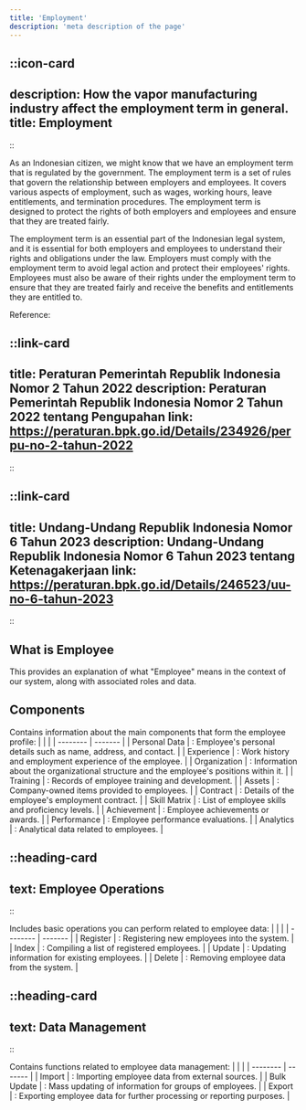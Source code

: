 ```yaml
---
title: 'Employment'
description: 'meta description of the page'
---
```


::icon-card
---
description: How the vapor manufacturing industry affect the employment term in general.
title: Employment
---
::

As an Indonesian citizen, we might know that we have an employment term that is regulated by the government. The employment term is a set of rules that govern the relationship between employers and employees. It covers various aspects of employment, such as wages, working hours, leave entitlements, and termination procedures. The employment term is designed to protect the rights of both employers and employees and ensure that they are treated fairly.

The employment term is an essential part of the Indonesian legal system, and it is essential for both employers and employees to understand their rights and obligations under the law. Employers must comply with the employment term to avoid legal action and protect their employees' rights. Employees must also be aware of their rights under the employment term to ensure that they are treated fairly and receive the benefits and entitlements they are entitled to.

Reference: 

::link-card
---
title: Peraturan Pemerintah Republik Indonesia Nomor 2 Tahun 2022
description: Peraturan Pemerintah Republik Indonesia Nomor 2 Tahun 2022 tentang Pengupahan
link: https://peraturan.bpk.go.id/Details/234926/perpu-no-2-tahun-2022
---
::

::link-card
---
title: Undang-Undang Republik Indonesia Nomor 6 Tahun 2023
description: Undang-Undang Republik Indonesia Nomor 6 Tahun 2023 tentang Ketenagakerjaan
link: https://peraturan.bpk.go.id/Details/246523/uu-no-6-tahun-2023
---
::


## What is Employee

This provides an explanation of what "Employee" means in the context of our system, along with associated roles and data.

## Components

Contains information about the main components that form the employee profile:
|     |  |
| -------- | ------- |
| Personal Data  | : Employee's personal details such as name, address, and contact.    |
| Experience | : Work history and employment experience of the employee.     |
| Organization    | : Information about the organizational structure and the employee's positions within it.    |
| Training    | : Records of employee training and development.    |
| Assets    | : Company-owned items provided to employees.    |
| Contract    | : Details of the employee's employment contract.    |
| Skill Matrix    | : List of employee skills and proficiency levels.    |
| Achievement    | : Employee achievements or awards.    |
| Performance    | : Employee performance evaluations.    |
| Analytics    | : Analytical data related to employees.    |

::heading-card
---
text: Employee Operations
---
::

Includes basic operations you can perform related to employee data:
|     |  |
| -------- | ------- |
| Register  | : Registering new employees into the system.   |
| Index | : Compiling a list of registered employees.     |
| Update    | : Updating information for existing employees.    |
| Delete    | : Removing employee data from the system.    |

::heading-card
---
text: Data Management
---
::

Contains functions related to employee data management:
|     |  |
| -------- | ------- |
| Import  | : Importing employee data from external sources.   |
| Bulk Update | : Mass updating of information for groups of employees.     |
| Export    | : Exporting employee data for further processing or reporting purposes.    |

